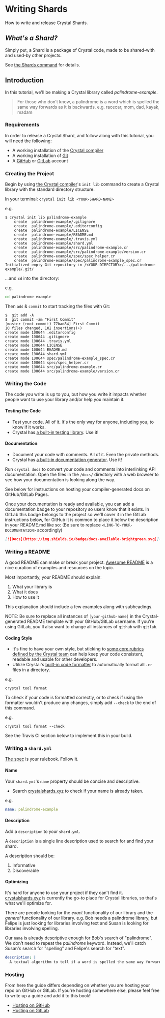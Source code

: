 # Writing Shards

How to write and release Crystal Shards.

## _What's a Shard?_

Simply put, a Shard is a package of Crystal code, made to be shared-with and used-by other projects.

See [the Shards command](../the_shards_command/README.md) for details.

## Introduction

In this tutorial, we'll be making a Crystal library called _palindrome-example_.

> For those who don't know, a palindrome is a word which is spelled the same way forwards as it is backwards. e.g. racecar, mom, dad, kayak, madam

### Requirements

In order to release a Crystal Shard, and follow along with this tutorial, you will need the following:
* A working installation of the [Crystal compiler](../using_the_compiler/README.md)
* A working installation of [Git](https://git-scm.com)
* A [GitHub](https://github.com) or [GitLab](https://gitlab.com/) account

### Creating the Project

Begin by using [the Crystal compiler](../using_the_compiler/README.md)'s `init lib` command to create a Crystal library with the standard directory structure.

In your terminal: `crystal init lib <YOUR-SHARD-NAME>`

e.g.
```session
$ crystal init lib palindrome-example
    create  palindrome-example/.gitignore
    create  palindrome-example/.editorconfig
    create  palindrome-example/LICENSE
    create  palindrome-example/README.md
    create  palindrome-example/.travis.yml
    create  palindrome-example/shard.yml
    create  palindrome-example/src/palindrome-example.cr
    create  palindrome-example/src/palindrome-example/version.cr
    create  palindrome-example/spec/spec_helper.cr
    create  palindrome-example/spec/palindrome-example_spec.cr
Initialized empty Git repository in /<YOUR-DIRECTORY>/.../palindrome-example/.git/
```

...and `cd` into the directory:

e.g.
```bash
cd palindrome-example
```

Then `add` & `commit` to start tracking the files with Git:

```session
$  git add -A
$  git commit -am "First Commit"
[master (root-commit) 77bad84] First Commit
10 files changed, 102 insertions(+)
create mode 100644 .editorconfig
create mode 100644 .gitignore
create mode 100644 .travis.yml
create mode 100644 LICENSE
create mode 100644 README.md
create mode 100644 shard.yml
create mode 100644 spec/palindrome-example_spec.cr
create mode 100644 spec/spec_helper.cr
create mode 100644 src/palindrome-example.cr
create mode 100644 src/palindrome-example/version.cr
```

### Writing the Code

The code you write is up to you, but how you write it impacts whether people want to use your library and/or help you maintain it.

#### Testing the Code
- Test your code. All of it. It's the only way for anyone, including you, to know if it works.
- Crystal has [a built-in testing library](https://crystal-lang.org/api/Spec.html). Use it!

#### Documentation
- Document your code with comments. All of it. Even the private methods.
- Crystal has [a built-in documentation generator](../conventions/documenting_code.md). Use it!

Run `crystal docs` to convert your code and comments into interlinking API documentation. Open the files in the `/docs/` directory with a web browser to see how your documentation is looking along the way.

See below for instructions on hosting your compiler-generated docs on GitHub/GitLab Pages.

Once your documentation is ready and available, you can add a documentation badge to your repository so users know that it exists. In GitLab this badge belongs to the project so we'll cover it in the GitLab instructions below, for GitHub it is common to place it below the description in your README.md like so:
(Be sure to replace `<LINK-TO-YOUR-DOCUMENTATION>` accordingly)

```Markdown
[![Docs](https://img.shields.io/badge/docs-available-brightgreen.svg)](<LINK-TO-YOUR-DOCUMENTATION>)
```

### Writing a README

A good README can make or break your project.
[Awesome README](https://github.com/matiassingers/awesome-readme) is a nice curation of examples and resources on the topic.

Most importantly, your README should explain:
1. What your library is
2. What it does
3. How to use it

This explanation should include a few examples along with subheadings.

NOTE: Be sure to replace all instances of `[your-github-name]` in the Crystal-generated README template with your GitHub/GitLab username. If you're using GitLab, you'll also want to change all instances of `github` with `gitlab`.


#### Coding Style
- It's fine to have your own style, but sticking to [some core rubrics defined by the Crystal team](../conventions/coding_style.md) can help keep your code consistent, readable and usable for other developers.
- Utilize Crystal's [built-in code formatter](../conventions/documenting_code.md) to automatically format all `.cr` files in a directory.

e.g.
```
crystal tool format
```

To check if your code is formatted correctly, or to check if using the formatter wouldn't produce any changes, simply add `--check` to the end of this command.

e.g.
```
crystal tool format --check
```

See the Travis CI section below to implement this in your build.


### Writing a `shard.yml`

[The spec](https://github.com/crystal-lang/shards/blob/master/SPEC.md) is your rulebook. Follow it.

#### Name
Your `shard.yml`'s `name` property should be concise and descriptive.

- Search [crystalshards.xyz](https://crystalshards.xyz/) to check if your name is already taken.

e.g.
```YAML
name: palindrome-example
```

#### Description
Add a `description` to your `shard.yml`.

A `description` is a single line description used to search for and find your shard.

A description should be:
1. Informative
2. Discoverable

#### Optimizing
It's hard for anyone to use your project if they can't find it.
[crystalshards.xyz](https://crystalshards.xyz/) is currently the go-to place for Crystal libraries, so that's what we'll optimize for.

There are people looking for the _exact_ functionality of our library and the _general_ functionality of our library.
e.g. Bob needs a palindrome library, but Felipe is just looking for libraries involving text and Susan is looking for libraries involving spelling.

Our `name` is already descriptive enough for Bob's search of "palindrome". We don't need to repeat the _palindrome_ keyword. Instead, we'll catch Susan's search for "spelling" and Felipe's search for "text".
```YAML
description: |
  A textual algorithm to tell if a word is spelled the same way forwards as it is backwards.
```

### Hosting

From here the guide differs depending on whether you are hosting your repo on GitHub or GitLab. If you're hosting somewhere else, please feel free to write up a guide and add it to this book!

* [Hosting on GitHub](./hosting/github.md)
* [Hosting on GitLab](./hosting/gitlab.md)
